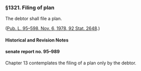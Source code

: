 ### §1321. Filing of plan ###

The debtor shall file a plan.

([Pub. L. 95–598, Nov. 6, 1978, 92 Stat. 2648](/statviewer.htm?volume=92&page=2648).)

#### Historical and Revision Notes ####

#### senate report no. 95–989 ####

Chapter 13 contemplates the filing of a plan only by the debtor.